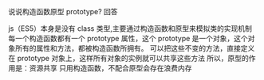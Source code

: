 说说构造函数原型 prototype?
回答

js（ES5）本身是没有 class 类型,主要通过构造函数和原型来模拟类的实现机制
每一个构造函数都有一个 prototype 属性，这个 prototype 是一个对象，这个对象所有的属性和方法，都被构造函数所拥有。
可以把这些不变的方法，直接定义在 prototype 对象上，这样所有对象的实例就可以共享这些方法
所以，原型的作用是：资源共享
只用构造函数，不配合原型会存在浪费内存
